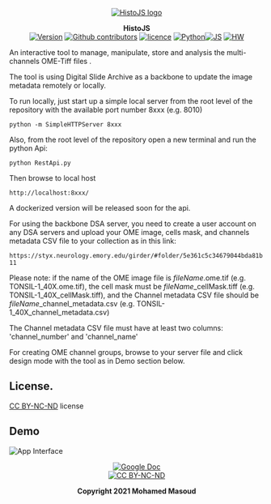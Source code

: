 <div align="center">

[![HistoJS logo](https://lh3.googleusercontent.com/Q3eYJfpQMety3sUUTLKeZKLkJBzx-NmLZNn1NphdWs9hBNYmfHCzZTphddpXDcfUxjtaHTXTr89R57LieZflqUsGHM3TxtIbVNoQOKf3ZbPjB01C8gYANmezAzq4JgUU=w1823)]()

**HistoJS**    
[![Version](https://img.shields.io/badge/Version-1.0.0-brightgreen)]() [![Github contributors](https://img.shields.io/badge/contributors-*-brightgreen)](https://github.com/Mmasoud1/HistoJS/graphs/contributors) [![licence ](https://img.shields.io/badge/license-BY--NC--ND-orange)](https://creativecommons.org/licenses/by-nc-nd/3.0/) [![Python ](https://img.shields.io/badge/python-3.5%20%7C%203.6%20%7C%203.7-blue)]()[![JS ](https://img.shields.io/badge/Types-JavaScript-blue)]()
[![HW ](https://img.shields.io/badge/HardWare-GPU-green)]()


</div>


An interactive tool to manage, manipulate, store and analysis the multi-channels OME-Tiff files .

The tool is using Digital Slide Archive as a backbone to update the image metadata remotely or locally.

To run locally, just start up a simple local server from the root level of the repository with the available port number 8xxx (e.g. 8010)

`python -m SimpleHTTPServer 8xxx`


Also, from the root level of the repository open a new terminal and run the python Api:

`python RestApi.py`

Then browse to local host

`http://localhost:8xxx/`

A dockerized version will be released soon for the api. 

For using the backbone DSA server, you need to create a user account on any DSA servers and upload your OME image, cells mask, and channels metadata CSV file to your collection as in this link:

`https://styx.neurology.emory.edu/girder/#folder/5e361c5c34679044bda81b11`

Please note: if the name of the OME image file is $fileName$.ome.tif (e.g. TONSIL-1_40X.ome.tif), the cell mask must be $fileName$_cellMask.tiff (e.g. TONSIL-1_40X_cellMask.tiff), and the Channel metadata CSV file should be $fileName$_channel_metadata.csv (e.g. TONSIL-1_40X_channel_metadata.csv)

The Channel metadata CSV file must have at least two columns: 'channel_number' and 'channel_name'

For creating OME channel groups, browse to your server file and click design mode with the tool as in Demo section below.


## License.
[CC BY-NC-ND](https://creativecommons.org/licenses/by-nc-nd/3.0/) license


## Demo

![App Interface](https://github.com/Mmasoud1/HistoJS/blob/main/Demo/showMe.gif)


<div align="center">

[![Google Doc](https://img.shields.io/badge/HistoJS-Feedback-blue)](https://docs.google.com/forms/d/e/1FAIpQLSdHuO--mG00sKydQpJ7sPpDmhcJ4ECdj-wAB1kwXQExh_nUSg/viewform?usp=sf_link)   
[![CC BY-NC-ND ](https://img.shields.io/badge/license-BY--NC--ND-orange)](https://creativecommons.org/licenses/by-nc-nd/3.0/) 

**Copyright 2021 Mohamed Masoud**
</div>
